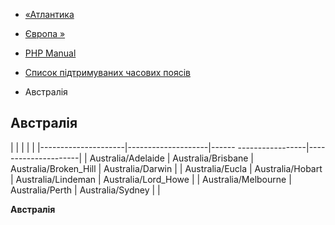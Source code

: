 - [«Атлантика](timezones.atlantic.md)
- [Європа »](timezones.europe.md)

- [PHP Manual](index.md)
- [Список підтримуваних часових поясів](timezones.md)
- Австралія

## Австралія

| | | | |
|---------------------|--------------------|------ -----------------|---------------------|
| Australia/Adelaide | Australia/Brisbane | Australia/Broken_Hill | Australia/Darwin |
| Australia/Eucla | Australia/Hobart | Australia/Lindeman | Australia/Lord_Howe |
| Australia/Melbourne | Australia/Perth | Australia/Sydney | |

**Австралія**
